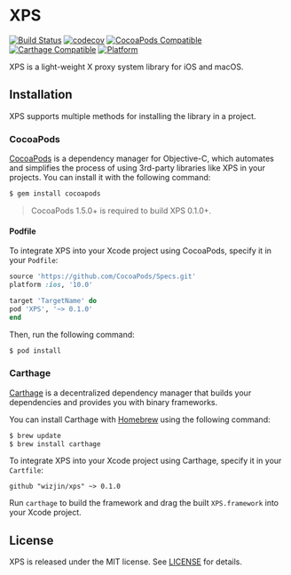 # XPS

[![Build Status](https://travis-ci.org/wizjin/xps.svg?branch=master)](https://travis-ci.org/wizjin/xps)
[![codecov](https://codecov.io/gh/wizjin/xps/branch/master/graph/badge.svg)](https://codecov.io/gh/wizjin/xps)
[![CocoaPods Compatible](https://img.shields.io/cocoapods/v/XPS.svg)](https://img.shields.io/cocoapods/v/XPS.svg)
[![Carthage Compatible](https://img.shields.io/badge/Carthage-compatible-4BC51D.svg?style=flat)](https://github.com/Carthage/Carthage)
[![Platform](https://img.shields.io/cocoapods/p/XPS.svg?style=flat)](http://cocoadocs.org/docsets/XPS)

XPS is a light-weight X proxy system library for iOS and macOS.

## Installation
XPS supports multiple methods for installing the library in a project.

### CocoaPods

[CocoaPods](http://cocoapods.org) is a dependency manager for Objective-C, which automates and simplifies the process of using 3rd-party libraries like XPS in your projects. You can install it with the following command:

```bash
$ gem install cocoapods
```

> CocoaPods 1.5.0+ is required to build XPS 0.1.0+.

#### Podfile

To integrate XPS into your Xcode project using CocoaPods, specify it in your `Podfile`:

```ruby
source 'https://github.com/CocoaPods/Specs.git'
platform :ios, '10.0'

target 'TargetName' do
pod 'XPS', '~> 0.1.0'
end
```

Then, run the following command:

```bash
$ pod install
```

### Carthage

[Carthage](https://github.com/Carthage/Carthage) is a decentralized dependency manager that builds your dependencies and provides you with binary frameworks.

You can install Carthage with [Homebrew](http://brew.sh/) using the following command:

```bash
$ brew update
$ brew install carthage
```

To integrate XPS into your Xcode project using Carthage, specify it in your `Cartfile`:

```ogdl
github "wizjin/xps" ~> 0.1.0
```

Run `carthage` to build the framework and drag the built `XPS.framework` into your Xcode project.

## License

XPS is released under the MIT license. See [LICENSE](https://github.com/wizjin/xps/blob/master/LICENSE) for details.
